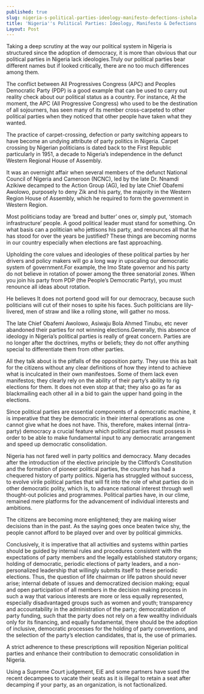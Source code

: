 ```yaml
---
published: true
slug: nigeria-s-political-parties-ideology-manifesto-defections-ishola-adebayo
title: 'Nigeria''s Political Parties: Ideology, Manifesto & Defections! -Ishola Adebayo'
Layout: Post
---
```

Taking a deep scrutiny at the way our political system in Nigeria is structured since the adoption of democracy, it is more than obvious that our political parties in Nigeria lack ideologies.Truly our political parties bear different names but if looked critically, there are no too much differences among them.

The conflict between All Progressives Congress (APC) and Peoples Democratic Party (PDP) is a good example that can be used to carry out reality check about our political status as a country. For instance, At the moment, the APC (All Progressive Congress) who used to be the destination of all sojourners, has seen many of its member cross-carpeted to other political parties when they noticed that other people have taken what they wanted.

The practice of carpet-crossing, defection or party switching appears to have become an undying attribute of party politics in Nigeria. Carpet crossing by Nigerian politicians is dated back to the First Republic particularly in 1951, a decade to Nigeria’s independence in the defunct Western Regional House of Assembly.

It was an overnight affair when several members of the defunct National Council of Nigeria and Cameroon (NCNC), led by the late Dr. Nnamdi Azikiwe decamped to the Action Group (AG), led by late Chief Obafemi Awolowo, purposely to deny Zik and his party, the majority in the Western Region House of Assembly, which he required to form the government in Western Region.

Most politicians today are ‘bread and butter’ ones or, simply put, ‘stomach infrastructure’ people.
A good political leader must stand for something. On what basis can a politician who jettisons his party, and renounces all that he has stood for over the years be justified? These things are becoming norms in our country especially when elections are fast approaching.

Upholding the core values and ideologies of these political parties by her drivers and policy makers will go a long way in upscaling our democratic system of government.For example, the Imo State governor and his party do not believe in rotation of power among the three senatorial zones. When you join his party from PDP (the People’s Democratic Party), you must renounce all ideas about rotation.

He believes It does not portend good will for our democracy, because such politicians will cut of their noses to spite his faces. Such politicians are lily-livered, men of straw and like a rolling stone, will gather no moss.

The late Chief Obafemi Awolowo, Asiwaju Bola Ahmed Tinubu, etc never abandoned their parties for not winning elections.Generally, this absence of ideology in Nigeria’s political parties is really of great concern. Parties are no longer after the doctrines, myths or beliefs; they do not offer anything special to differentiate them from other parties. 

All they talk about is the pitfalls of the opposition party. They use this as bait for the citizens without any clear definitions of how they intend to achieve what is inculcated in their own manifestoes. Some of them lack even manifestos; they clearly rely on the ability of their party’s ability to rig elections for them. It does not even stop at that; they also go as far as blackmailing each other all in a bid to gain the upper hand going in the elections.

Since political parties are essential components of a democratic machine, it is imperative that they be democratic in their internal operations as one cannot give what he does not have. This, therefore, makes internal (intra-party) democracy a crucial feature which political parties must possess in order to be able to make fundamental input to any democratic arrangement and speed up democratic consolidation.

Nigeria has not fared well in party politics and democracy. Many decades after the introduction of the elective principle by the Clifford’s Constitution and the formation of pioneer political parties, the country has had a chequered history of party politics. Nigeria has struggled without success, to evolve virile political parties that will fit into the role of what parties do in other democratic polity, which is, to advance national interest through well thought-out policies and programmes. Political parties have, in our clime, remained mere platforms for the advancement of individual interests and ambitions.

The citizens are becoming more enlightened; they are making wiser decisions than in the past. As the saying goes once beaten twice shy, the people cannot afford to be played over and over by political gimmicks.

Conclusively, it is imperative that all activities and systems within parties should be guided by internal rules and procedures consistent with the expectations of party members and the legally established statutory organs; holding of democratic, periodic elections of party leaders, and a non-personalized leadership that willingly submits itself to these periodic elections. Thus, the question of life chairman or life patron should never arise; internal debate of issues and democratized decision making; equal and open participation of all members in the decision making process in such a way that various interests are more or less equally represented, especially disadvantaged groups such as women and youth; transparency and accountability in the administration of the party; democratization of party funding, such that the party does not rely on a few wealthy individuals only for its financing, and equally fundamental, there should be the adoption of inclusive, democratic processes for the holding of party conventions, and the selection of the party’s election candidates, that is, the use of primaries.

A strict adherence to these prescriptions will reposition Nigerian political parties and enhance their contribution to democratic consolidation in Nigeria.

Using a Supreme Court judgement, EiE and some partners have sued the recent decampees to vacate their seats as it is illegal to retain a seat after decamping if your party, as an organization, is not factionalized.
